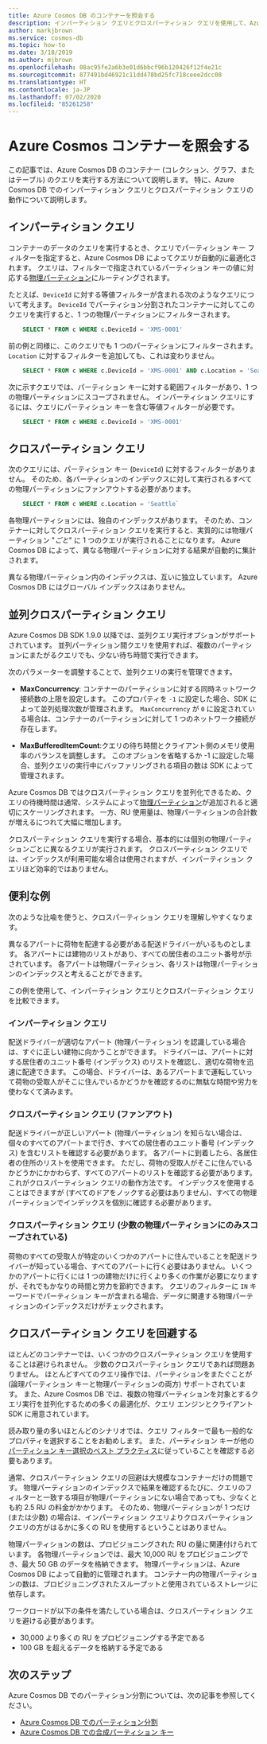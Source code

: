 ```yaml
---
title: Azure Cosmos DB のコンテナーを照会する
description: インパーティション クエリとクロスパーティション クエリを使用して、Azure Cosmos DB 内のコンテナーのクエリを実行する方法について説明します
author: markjbrown
ms.service: cosmos-db
ms.topic: how-to
ms.date: 3/18/2019
ms.author: mjbrown
ms.openlocfilehash: 08ac95fe2a6b3e01d6bbcf96b120426f12f4e21c
ms.sourcegitcommit: 877491bd46921c11dd478bd25fc718ceee2dcc08
ms.translationtype: HT
ms.contentlocale: ja-JP
ms.lasthandoff: 07/02/2020
ms.locfileid: "85261258"
---
```

# <a name="query-an-azure-cosmos-container"></a>Azure Cosmos コンテナーを照会する

この記事では、Azure Cosmos DB のコンテナー (コレクション、グラフ、またはテーブル) のクエリを実行する方法について説明します。 特に、Azure Cosmos DB でのインパーティション クエリとクロスパーティション クエリの動作について説明します。

## <a name="in-partition-query"></a>インパーティション クエリ

コンテナーのデータのクエリを実行するとき、クエリでパーティション キー フィルターを指定すると、Azure Cosmos DB によってクエリが自動的に最適化されます。 クエリは、フィルターで指定されているパーティション キーの値に対応する[物理パーティション](partition-data.md#physical-partitions)にルーティングされます。

たとえば、`DeviceId` に対する等値フィルターが含まれる次のようなクエリについて考えます。 `DeviceId` でパーティション分割されたコンテナーに対してこのクエリを実行すると、1 つの物理パーティションにフィルターされます。

```sql
    SELECT * FROM c WHERE c.DeviceId = 'XMS-0001'
```

前の例と同様に、このクエリでも 1 つのパーティションにフィルターされます。 `Location` に対するフィルターを追加しても、これは変わりません。

```sql
    SELECT * FROM c WHERE c.DeviceId = 'XMS-0001' AND c.Location = 'Seattle'
```

次に示すクエリでは、パーティション キーに対する範囲フィルターがあり、1 つの物理パーティションにスコープされません。 インパーティション クエリにするには、クエリにパーティション キーを含む等値フィルターが必要です。

```sql
    SELECT * FROM c WHERE c.DeviceId > 'XMS-0001'
```

## <a name="cross-partition-query"></a>クロスパーティション クエリ

次のクエリには、パーティション キー (`DeviceId`) に対するフィルターがありません。 そのため、各パーティションのインデックスに対して実行されるすべての物理パーティションにファンアウトする必要があります。

```sql
    SELECT * FROM c WHERE c.Location = 'Seattle`
```

各物理パーティションには、独自のインデックスがあります。 そのため、コンテナーに対してクロスパーティション クエリを実行すると、実質的には物理パーティション "*ごと*" に 1 つのクエリが実行されることになります。 Azure Cosmos DB によって、異なる物理パーティションに対する結果が自動的に集計されます。

異なる物理パーティション内のインデックスは、互いに独立しています。 Azure Cosmos DB にはグローバル インデックスはありません。

## <a name="parallel-cross-partition-query"></a>並列クロスパーティション クエリ

Azure Cosmos DB SDK 1.9.0 以降では、並列クエリ実行オプションがサポートされています。 並列パーティション間クエリを使用すれば、複数のパーティションにまたがるクエリでも、少ない待ち時間で実行できます。

次のパラメーターを調整することで、並列クエリの実行を管理できます。

- **MaxConcurrency**: コンテナーのパーティションに対する同時ネットワーク接続数の上限を設定します。 このプロパティを `-1` に設定した場合、SDK によって並列処理次数が管理されます。  `MaxConcurrency` が `0` に設定されている場合は、コンテナーのパーティションに対して 1 つのネットワーク接続が存在します。

- **MaxBufferedItemCount**:クエリの待ち時間とクライアント側のメモリ使用率のバランスを調整します。 このオプションを省略するか -1 に設定した場合、並列クエリの実行中にバッファリングされる項目の数は SDK によって管理されます。

Azure Cosmos DB ではクロスパーティション クエリを並列化できるため、クエリの待機時間は通常、システムによって[物理パーティション](partition-data.md#physical-partitions)が追加されると適切にスケーリングされます。 一方、RU 使用量は、物理パーティションの合計数が増えるにつれて大幅に増加します。

クロスパーティション クエリを実行する場合、基本的には個別の物理パーティションごとに異なるクエリが実行されます。 クロスパーティション クエリでは、インデックスが利用可能な場合は使用されますが、インパーティション クエリほど効率的ではありません。

## <a name="useful-example"></a>便利な例

次のような比喩を使うと、クロスパーティション クエリを理解しやすくなります。

異なるアパートに荷物を配達する必要がある配送ドライバーがいるものとします。 各アパートには建物のリストがあり、すべての居住者のユニット番号が示されています。 各アパートは物理パーティション、各リストは物理パーティションのインデックスと考えることができます。

この例を使用して、インパーティション クエリとクロスパーティション クエリを比較できます。

### <a name="in-partition-query"></a>インパーティション クエリ

配送ドライバーが適切なアパート (物理パーティション) を認識している場合は、すぐに正しい建物に向かうことができます。 ドライバーは、アパートに対する居住者のユニット番号 (インデックス) のリストを確認し、適切な荷物を迅速に配達できます。 この場合、ドライバーは、あるアパートまで運転していって荷物の受取人がそこに住んでいるかどうかを確認するのに無駄な時間や労力を使わなくて済みます。

### <a name="cross-partition-query-fan-out"></a>クロスパーティション クエリ (ファンアウト)

配送ドライバーが正しいアパート (物理パーティション) を知らない場合は、個々のすべてのアパートまで行き、すべての居住者のユニット番号 (インデックス) を含むリストを確認する必要があります。 各アパートに到着したら、各居住者の住所のリストを使用できます。 ただし、荷物の受取人がそこに住んでいるかどうかにかかわらず、すべてのアパートのリストを確認する必要があります。 これがクロスパーティション クエリの動作方法です。 インデックスを使用することはできますが (すべてのドアをノックする必要はありません)、すべての物理パーティションでインデックスを個別に確認する必要があります。

### <a name="cross-partition-query-scoped-to-only-a-few-physical-partitions"></a>クロスパーティション クエリ (少数の物理パーティションにのみスコープされている)

荷物のすべての受取人が特定のいくつかのアパートに住んでいることを配送ドライバーが知っている場合、すべてのアパートに行く必要はありません。 いくつかのアパートに行くには 1 つの建物だけに行くより多くの作業が必要になりますが、それでもかなりの時間と労力を節約できます。 クエリのフィルターに `IN` キーワードでパーティション キーが含まれる場合、データに関連する物理パーティションのインデックスだけがチェックされます。

## <a name="avoiding-cross-partition-queries"></a>クロスパーティション クエリを回避する

ほとんどのコンテナーでは、いくつかのクロスパーティション クエリを使用することは避けられません。 少数のクロスパーティション クエリであれば問題ありません。 ほとんどすべてのクエリ操作では、パーティションをまたぐことが (論理パーティション キーと物理パーティションの両方) サポートされています。 また、Azure Cosmos DB では、複数の物理パーティションを対象とするクエリ実行を並列化するための多くの最適化が、クエリ エンジンとクライアント SDK に用意されています。

読み取り量の多いほとんどのシナリオでは、クエリ フィルターで最も一般的なプロパティを選択することをお勧めします。 また、パーティション キーが他の[パーティション キー選択のベスト プラクティス](partitioning-overview.md#choose-partitionkey)に従っていることを確認する必要もあります。

通常、クロスパーティション クエリの回避は大規模なコンテナーだけの問題です。 物理パーティションのインデックスで結果を確認するたびに、クエリのフィルターと一致する項目が物理パーティションにない場合であっても、少なくとも約 2.5 RU の料金がかかります。 そのため、物理パーティションが 1 つだけ (または少数) の場合は、インパーティション クエリよりクロスパーティション クエリの方がはるかに多くの RU を使用するということはありません。

物理パーティションの数は、プロビジョニングされた RU の量に関連付けられています。 各物理パーティションでは、最大 10,000 RU をプロビジョニングでき、最大 50 GB のデータを格納できます。 物理パーティションは、Azure Cosmos DB によって自動的に管理されます。 コンテナー内の物理パーティションの数は、プロビジョニングされたスループットと使用されているストレージに依存します。

ワークロードが以下の条件を満たしている場合は、クロスパーティション クエリを避ける必要があります。
- 30,000 より多くの RU をプロビジョニングする予定である
- 100 GB を超えるデータを格納する予定である

## <a name="next-steps"></a>次のステップ

Azure Cosmos DB でのパーティション分割については、次の記事を参照してください。

- [Azure Cosmos DB でのパーティション分割](partitioning-overview.md)
- [Azure Cosmos DB での合成パーティション キー](synthetic-partition-keys.md)
